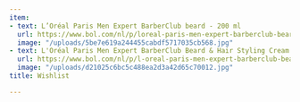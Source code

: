 ```yaml
---
item:
- text: L’Oréal Paris Men Expert BarberClub beard - 200 ml
  url: https://www.bol.com/nl/p/loreal-paris-men-expert-barberclub-beard-200-ml/9200000083647539/
  image: "/uploads/5be7e619a244455cabdf5717035cb568.jpg"
- text: L'Oréal Paris Men Expert BarberClub Beard & Hair Styling Cream - 75ml
  url: https://www.bol.com/nl/p/l-oreal-paris-men-expert-barberclub-beard-hair-styling-cream-75ml/9200000082307547/
  image: "/uploads/d21025c6bc5c488ea2d3a42d65c70012.jpg"
title: Wishlist

---
```

